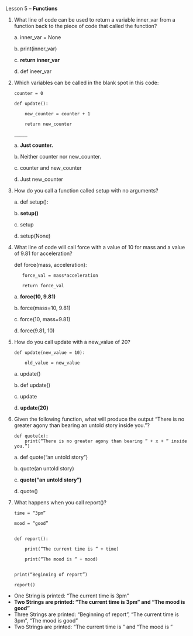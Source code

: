 Lesson 5 – **Functions**

1.	What line of code can be used to return a variable inner_var from a function back to the piece of code that called the function?

	a.	inner_var = None
	
	b.	print(inner_var)
	
	c.	**return inner_var**
	
	d.	def ineer_var
	
2.	Which variables can be called in the blank spot in this code:

		counter = 0

		def update():
		
			new_counter = counter + 1
			
			return new_counter
			
		_____

	a.	**Just counter.**
	
	b.	Neither counter nor new_counter.
	
	c.	counter and new_counter
	
	d.	Just new_counter
	
3.	How do you call a function called setup with no arguments?

	a.	def setup():
	
	b.	**setup()**
	
	c.	setup
	
	d.	setup(None)
	
4.	 What line of code will call force with a value of 10 for mass and a value of 9.81 for acceleration?

		def force(mass, acceleration):
		
			force_val = mass*acceleration
			
			return force_val


      a.	**force(10, 9.81)**

      b.	force(mass=10, 9.81)
	
      c.	force(10, mass=9.81)
	
      d.	force(9.81, 10)
	
5.	How do you call update with a new_value of 20?

		def update(new_value = 10):
	
			old_value = new_value

	a.	update()
	
	b.	def update()
	
	c.	update
	
	d.	**update(20)**

6.	Given the following function, what will produce the output “There is no greater agony than bearing an untold story inside you.”?

		def quote(x):
			print(“There is no greater agony than bearing “ + x + “ inside you.”)

	a.	def quote(“an untold story”)
	
	b.	quote(an untold story)
	
	c.	**quote(“an untold story”)**
	
	d.	quote()

7.	What happens when you call report()?

		time = “3pm”
		
		mood = “good”
		
		
		def report():
		
			print(“The current time is “ + time)
			
			print(“The mood is “ + mood)
			
		
		print(“Beginning of report”)
		
		report()

-	One String is printed: “The current time is 3pm”
-	**Two Strings are printed: “The current time is 3pm” and “The mood is good”**
-	Three Strings are printed: “Beginning of report”, “The current time is 3pm”, “The mood is good”
-	Two Strings are printed: “The current time is ” and “The mood is ”

